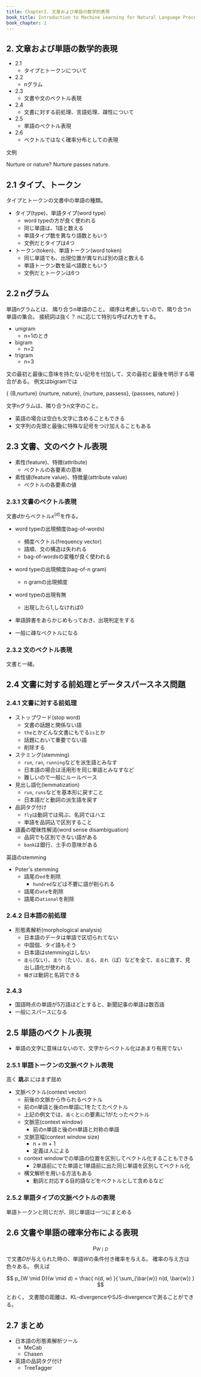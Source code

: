 ```yaml
---
title: Chapter2. 文章および単語の数学的表現
book_title: Introduction to Machine Learning for Natural Language Processing
book_chapter: 2
---
```


## 2. 文章および単語の数学的表現

* 2.1
    * タイプとトークンについて
* 2.2
    * nグラム
* 2.3
    * 文書や文のベクトル表現
* 2.4
    * 文書に対する前処理、言語処理、疎性について
* 2.5
    * 単語のベクトル表現
* 2.6
    * ベクトルではなく確率分布としての表現

文例

 Nurture or nature? Nurture passes nature.

## 2.1 タイプ、トークン
タイプとトークンの文書中の単語の種類。

* タイプ(type)、単語タイプ(word type)
    * word typeの方が良く使われる
    * 同じ単語は、1語と数える
    * 単語タイプ数を異なり語数ともいう
    * 文例だとタイプは4つ
* トークン(token)、単語トークン(word token)
    * 同じ単語でも、出現位置が異なれば別の語と数える
    * 単語トークン数を延べ語数ともいう
    * 文例だとトークンは6つ

## 2.2 nグラム
単語nグラムとは、 隣り合うn単語のこと。
順序は考慮しないので、隣り合うn単語の集合。
接続詞は抜く？
nに応じて特別な呼ばれ方をする。

* unigram
    * n=1のとき
* bigram
    * n=2
* trigram
    * n=3

文の最初と最後に意味を持たない記号を付加して、文の最初と最後を明示する場合がある。
例文はbigramでは

\{ {B,nurture} {nurture, nature}, {nurture, passess}, {passses, nature} \}

文字nグラムは、隣り合うn文字のこと。

* 英語の場合は空白も文字に含めることもできる
* 文字列の先頭と最後に特殊な記号をつけ加えることもある

## 2.3 文書、文のベクトル表現
* 素性(feature)、特徴(attribute)
    * ベクトルの各要素の意味
* 素性値(feature value)、特徴量(attribute value)
    * ベクトルの各要素の値

### 2.3.1 文書のベクトル表現
文書$d$からベクトル$x^{(d)}$を作る。

* word typeの出現頻度(bag-of-words)
    * 頻度ベクトル(frequency vector)
    * 語順、文の構造は失われる
    * bag-of-wordsの変種が良く使われる
* word typeの出現頻度(bag-of-n gram)
    * n gramの出現頻度
* word typeの出現有無
    * 出現したら1,しなければ0


* 単語辞書をあらかじめもっておき、出現判定をする
* 一般に疎なベクトルになる

### 2.3.2 文のベクトル表現
文書と一緒。

## 2.4 文書に対する前処理とデータスパースネス問題

### 2.4.1 文書に対する前処理

* ストップワード(stop word)
    * 文書の話題と関係ない語
    * `the`とかどんな文書にもでる`is`とか
    * 話題において重要でない語
    * 削除する
* ステミング(stemming)
    * `run`, `ran`, `running`などを派生語とみなす
    * 日本語の場合は活用形を同じ単語とみなすなど
    * 難しいので一般にルールベース
* 見出し語化(lemmatization)
    * `run`, `runs`などを基本形に戻すこと
    * 日本語だと動詞の派生語を戻す
* 品詞タグ付け
    * `fly`は動詞では飛ぶ、名詞ではハエ
    * 単語を品詞込で区別すること
* 語義の曖昧性解消(word sense disambiguation)
    * 品詞でも区別できない語がある
    * `bank`は銀行、土手の意味がある

英語のstemming

* Poter's stemming
    * 語尾の`ed`を削除
        * `hundred`などは不要に語が削られる
    * 語尾の`ate`を削除
    * 語尾の`ational`を削除

### 2.4.2 日本語の前処理
* 形態素解析(morphological analysis)
    * 日本語のデータは単語で区切られてない
    * 中国個、タイ語もそう
    * 日本語はstemmingはしない
    * `走ら`(ない）、`走り`（たい）、`走る`、`走れ`（ば）などを全て、`走る`に直す、見出し語化が使われる
    * `騒ぎ`は動詞と名詞できる

### 2.4.3
* 国語時点の単語が5万語ほどとすると、新聞記事の単語は数百語
* 一般にスパースになる

## 2.5 単語のベクトル表現
* 単語の文字に意味はないので、文字からベクトル化はあまり有用でない

### 2.5.1 単語トークンの文脈ベクトル表現

 高く **跳ぶ** にはまず屈め

* 文脈ベクトル(context vector)
	* 前後の文脈から作られるベクトル
	* 前のn単語と後のm単語に1をたてたベクトル
	* 上記の例文では、`高く`と`に`の要素に1がたったベクトル
	* 文脈窓(context window)
		* 前のn単語と後のm単語と対称の単語
	* 文脈窓幅(context window size)
		* n + m + 1
		* 定義は人による
	* context windowでの単語の位置を区別してベクトル化することもできる
		* 2単語前にでた単語と1単語前に出た同じ単語を区別してベクトル化	
	* 構文解析を用いる方法もある
		* 動詞と対応する目的語などをベクトルとして含めるなど

### 2.5.2 単語タイプの文脈ベクトルの表現
単語トークンと同じだが、同じ単語は一つにまとめる

## 2.6 文書や単語の確率分布による表現
$$p_{W \mid D}$$で文書$D$が与えられた時の、単語$W$の条件付き確率を与える。
確率の与え方は色々ある。
例えば

$$
	p_{W \mid D}(w \mid d)
	=
	\frac{
		n(d, w)
	}{
		\sum_{\bar{w}} n(d, \bar{w})
	}
$$

とおく。
文書間の距離は、KL-divergenceやSJS-divergenceで測ることができる。


## 2.7 まとめ
* 日本語の形態素解析ツール
	* MeCab
	* Chasen
* 英語の品詞タグ付け
	* TreeTagger	




